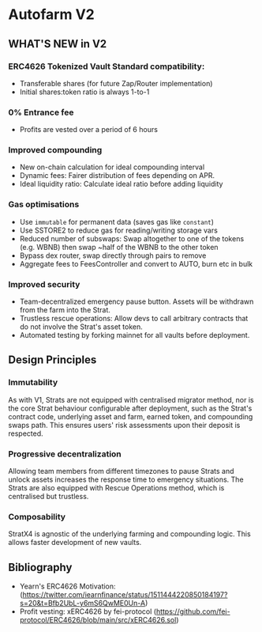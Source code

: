 Autofarm V2
===========

## WHAT'S NEW in V2

### ERC4626 Tokenized Vault Standard compatibility:
- Transferable shares (for future Zap/Router implementation)
- Initial shares:token ratio is always 1-to-1

### 0% Entrance fee
- Profits are vested over a period of 6 hours

### Improved compounding
- New on-chain calculation for ideal compounding interval
- Dynamic fees: Fairer distribution of fees depending on APR.
- Ideal liquidity ratio: Calculate ideal ratio before adding liquidity

### Gas optimisations
- Use `immutable` for permanent data (saves gas like `constant`)
- Use SSTORE2 to reduce gas for reading/writing storage vars
- Reduced number of subswaps: Swap altogether to one of the tokens (e.g. WBNB) then swap ~half of the WBNB to the other token
- Bypass dex router, swap directly through pairs to remove
- Aggregate fees to FeesController and convert to AUTO, burn etc in bulk

### Improved security
- Team-decentralized emergency pause button. Assets will be withdrawn from the farm into the Strat.
- Trustless rescue operations: Allow devs to call arbitrary contracts that do not involve the Strat's asset token.
- Automated testing by forking mainnet for all vaults before deployment.


## Design Principles

### Immutability
As with V1, Strats are not equipped with centralised migrator method,
nor is the core Strat behaviour configurable after deployment,
such as the Strat's contract code, underlying asset and farm, earned token,
and compounding swaps path.
This ensures users' risk assessments upon their deposit is respected.

### Progressive decentralization
Allowing team members from different timezones to pause Strats
and unlock assets increases the response time to emergency situations.
The Strats are also equipped with Rescue Operations method,
which is centralised but trustless.

### Composability
StratX4 is agnostic of the underlying farming and compounding logic.
This allows faster development of new vaults.


## Bibliography

- Yearn's ERC4626 Motivation: (https://twitter.com/iearnfinance/status/1511444220850184197?s=20&t=Bfb2UbL-y6mS6QwME0Un-A)
- Profit vesting: xERC4626 by fei-protocol (https://github.com/fei-protocol/ERC4626/blob/main/src/xERC4626.sol)

